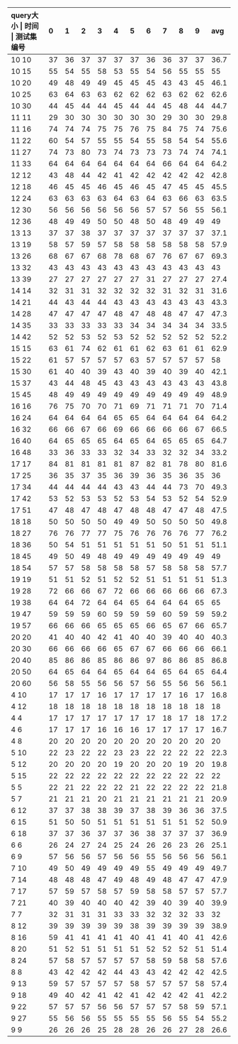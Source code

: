 | query大小 \| 时间 \| 测试集编号|0|1|2|3|4|5|6|7|8|9|avg |
| :-- | :-- | :-- | :-- | :-- | :-- | :-- | :-- | :-- | :-- | :-- | :-- |
| 10 10|37|36|37|37|37|37|36|36|37|37|36.7 | 
| 10 15|55|54|55|58|53|55|54|56|55|55|55 | 
| 10 20|49|48|49|49|45|45|45|43|43|45|46.1 | 
| 10 25|63|64|63|63|62|62|62|63|62|62|62.6 | 
| 10 30|44|45|44|44|45|44|44|45|48|44|44.7 | 
| 11 11|29|30|30|30|30|30|30|29|30|30|29.8 | 
| 11 16|74|74|74|75|75|76|75|84|75|74|75.6 | 
| 11 22|60|54|57|55|55|54|55|58|54|54|55.6 | 
| 11 27|74|73|80|73|74|73|73|73|74|74|74.1 | 
| 11 33|64|64|64|64|64|64|64|66|64|64|64.2 | 
| 12 12|43|48|44|42|41|42|42|42|42|42|42.8 | 
| 12 18|46|45|45|46|45|46|45|47|45|45|45.5 | 
| 12 24|63|63|63|63|64|63|64|63|66|63|63.5 | 
| 12 30|56|56|56|56|56|56|57|57|56|55|56.1 | 
| 12 36|48|49|49|50|50|48|50|48|49|49|49 | 
| 13 13|37|37|38|37|37|37|37|37|37|37|37.1 | 
| 13 19|58|57|59|57|58|58|58|58|58|58|57.9 | 
| 13 26|68|67|67|68|78|68|67|76|67|67|69.3 | 
| 13 32|43|43|43|43|43|43|43|43|43|43|43 | 
| 13 39|27|27|27|27|27|27|31|27|27|27|27.4 | 
| 14 14|32|31|31|32|32|32|32|31|32|31|31.6 | 
| 14 21|44|43|44|44|43|43|43|43|43|43|43.3 | 
| 14 28|47|47|47|47|48|47|48|48|47|47|47.3 | 
| 14 35|33|33|33|33|33|34|34|34|34|34|33.5 | 
| 14 42|52|52|53|52|53|52|52|52|52|52|52.2 | 
| 15 15|63|61|74|62|61|61|62|63|61|61|62.9 | 
| 15 22|61|57|57|57|57|63|57|57|57|57|58 | 
| 15 30|61|40|40|39|43|40|39|40|39|40|42.1 | 
| 15 37|43|44|48|45|43|43|43|43|43|43|43.8 | 
| 15 45|48|49|49|49|49|49|49|49|49|49|48.9 | 
| 16 16|76|75|70|70|71|69|71|71|71|70|71.4 | 
| 16 24|64|64|64|64|65|65|64|64|64|64|64.2 | 
| 16 32|66|66|67|66|69|66|66|66|66|67|66.5 | 
| 16 40|64|65|65|65|64|65|64|65|65|65|64.7 | 
| 16 48|33|36|33|33|32|34|33|32|32|34|33.2 | 
| 17 17|84|81|81|81|81|87|82|81|78|80|81.6 | 
| 17 25|36|35|37|35|36|39|36|35|36|35|36 | 
| 17 34|44|44|44|44|43|43|44|44|73|70|49.3 | 
| 17 42|53|52|53|53|52|53|54|53|52|54|52.9 | 
| 17 51|47|48|47|48|47|48|48|47|47|48|47.5 | 
| 18 18|50|50|50|50|49|49|50|50|50|50|49.8 | 
| 18 27|76|76|77|77|75|76|76|76|76|77|76.2 | 
| 18 36|50|54|51|51|51|51|51|50|51|51|51.1 | 
| 18 45|49|50|49|48|49|49|49|49|49|49|49 | 
| 18 54|57|57|58|58|58|58|57|58|58|58|57.7 | 
| 19 19|51|51|52|51|52|52|51|51|51|51|51.3 | 
| 19 28|72|66|66|67|72|66|66|66|66|66|67.3 | 
| 19 38|64|64|72|64|64|65|64|64|64|65|65 | 
| 19 47|59|59|59|60|59|59|59|60|59|59|59.2 | 
| 19 57|66|66|66|65|65|65|66|65|67|66|65.7 | 
| 20 20|41|40|40|42|41|40|40|39|40|40|40.3 | 
| 20 30|66|66|66|66|65|67|67|66|66|66|66.1 | 
| 20 40|85|86|86|85|86|86|97|86|86|85|86.8 | 
| 20 50|64|65|64|64|65|64|64|65|64|65|64.4 | 
| 20 60|56|58|55|56|56|57|56|55|56|56|56.1 | 
| 4 10|17|17|17|16|17|17|17|17|16|17|16.8 | 
| 4 12|18|18|18|18|18|18|18|18|18|18|18 | 
| 4 4|17|17|17|17|17|17|17|18|17|18|17.2 | 
| 4 6|17|17|17|16|16|16|17|17|17|17|16.7 | 
| 4 8|20|20|20|20|20|20|20|20|20|20|20 | 
| 5 10|22|23|22|22|23|23|22|22|22|22|22.3 | 
| 5 12|20|20|20|20|19|20|20|20|19|20|19.8 | 
| 5 15|22|22|22|22|22|22|22|22|22|22|22 | 
| 5 5|22|21|22|22|22|21|22|22|22|22|21.8 | 
| 5 7|21|21|21|20|21|21|21|21|21|21|20.9 | 
| 6 12|37|37|38|38|39|37|38|39|36|36|37.5 | 
| 6 15|51|50|50|51|51|51|51|51|51|52|50.9 | 
| 6 18|37|37|36|37|37|36|38|37|37|37|36.9 | 
| 6 6|26|24|27|24|25|24|26|26|23|26|25.1 | 
| 6 9|57|56|56|57|56|56|55|56|56|56|56.1 | 
| 7 10|49|50|49|49|49|49|55|49|49|49|49.7 | 
| 7 14|48|48|48|47|49|48|49|48|47|47|47.9 | 
| 7 17|57|59|57|58|57|59|58|58|57|57|57.7 | 
| 7 21|40|39|40|40|40|42|39|40|39|40|39.9 | 
| 7 7|32|31|31|31|33|33|32|32|32|33|32 | 
| 8 12|39|39|39|39|39|38|39|39|39|39|38.9 | 
| 8 16|59|41|41|41|41|40|41|41|40|41|42.6 | 
| 8 20|51|52|51|51|51|51|52|52|52|51|51.4 | 
| 8 24|57|58|57|57|57|57|58|59|58|58|57.6 | 
| 8 8|43|42|42|42|44|43|43|42|42|42|42.5 | 
| 9 13|59|57|57|57|57|58|57|57|57|58|57.4 | 
| 9 18|49|40|42|41|42|41|42|42|42|41|42.2 | 
| 9 22|57|57|57|56|56|57|57|57|58|59|57.1 | 
| 9 27|55|56|56|55|55|55|55|56|55|54|55.2 | 
| 9 9|26|26|26|25|28|28|26|26|27|28|26.6 | 
